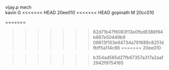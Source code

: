 
vijay.p
mech<br>
kavin G
<<<<<<< HEAD
20ee010
<<<<<<< HEAD
gopinath M
20cc010

=======
>>>>>>> 62d71b47f6083f13e0fbd8388f94b667e50449b9
>>>>>>> 08813f103e94734a791689c8251dfbff5a114c86
=======
20ee010<br>

>>>>>>> b354ad565d27fb67357a317a2aaf2942f9754165
